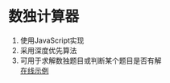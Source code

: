 # 数独计算器
1. 使用JavaScript实现
2. 采用深度优先算法
3. 可用于求解数独题目或判断某个题目是否有解  
[在线示例](https://jlguochn.github.io/Sudoku/ "在线示例")
